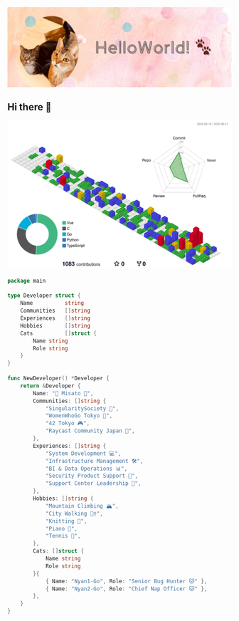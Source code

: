 ![](images/cover.png)

## Hi there 👋

![](./profile-3d-contrib/profile-gitblock.svg)

```go
package main

type Developer struct {
    Name          string
    Communities   []string
    Experiences   []string
    Hobbies       []string
    Cats          []struct {
        Name string
        Role string
    }
}

func NewDeveloper() *Developer {
    return &Developer {
        Name: "👵 Misato 👵",
        Communities: []string {
            "SingularitySociety 🚀",
            "WomenWhoGo Tokyo 🦫",
            "42 Tokyo 🎮",
            "Raycast Community Japan 🦝",
        },
        Experiences: []string {
            "System Development 💻",
            "Infrastructure Management 🛠️",
            "BI & Data Operations 📊",
            "Security Product Support 🔐",
            "Support Center Leadership 🎯",
        },
        Hobbies: []string {
            "Mountain Climbing 🏔️",
            "City Walking 🚶‍♀️",
            "Knitting 🧶",
            "Piano 🎹",
            "Tennis 🎾",
        },
        Cats: []struct {
            Name string
            Role string
        }{
            { Name: "Nyan1-Go", Role: "Senior Bug Hunter 🐱" },
            { Name: "Nyan2-Go", Role: "Chief Nap Officer 🐱" },
        },
    }
}
```

<!--
**mikkegt/mikkegt** is a ✨ _special_ ✨ repository because its `README.md` (this file) appears on your GitHub profile.

Here are some ideas to get you started:

- 🔭 I’m currently working on ...
- 🌱 I’m currently learning ...
- 👯 I’m looking to collaborate on ...
- 🤔 I’m looking for help with ...
- 💬 Ask me about ...
- 📫 How to reach me: ...
- 😄 Pronouns: ...
- ⚡ Fun fact: ...
-->

